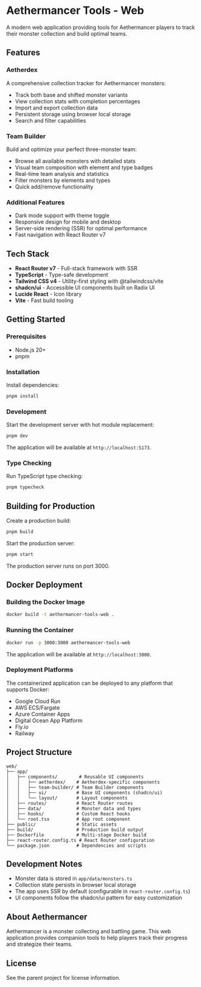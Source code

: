 # Aethermancer Tools - Web

A modern web application providing tools for Aethermancer players to track their monster collection and build optimal teams.

## Features

### Aetherdex

A comprehensive collection tracker for Aethermancer monsters:

- Track both base and shifted monster variants
- View collection stats with completion percentages
- Import and export collection data
- Persistent storage using browser local storage
- Search and filter capabilities

### Team Builder

Build and optimize your perfect three-monster team:

- Browse all available monsters with detailed stats
- Visual team composition with element and type badges
- Real-time team analysis and statistics
- Filter monsters by elements and types
- Quick add/remove functionality

### Additional Features

- Dark mode support with theme toggle
- Responsive design for mobile and desktop
- Server-side rendering (SSR) for optimal performance
- Fast navigation with React Router v7

## Tech Stack

- **React Router v7** - Full-stack framework with SSR
- **TypeScript** - Type-safe development
- **Tailwind CSS v4** - Utility-first styling with @tailwindcss/vite
- **shadcn/ui** - Accessible UI components built on Radix UI
- **Lucide React** - Icon library
- **Vite** - Fast build tooling

## Getting Started

### Prerequisites

- Node.js 20+
- pnpm

### Installation

Install dependencies:

```bash
pnpm install
```

### Development

Start the development server with hot module replacement:

```bash
pnpm dev
```

The application will be available at `http://localhost:5173`.

### Type Checking

Run TypeScript type checking:

```bash
pnpm typecheck
```

## Building for Production

Create a production build:

```bash
pnpm build
```

Start the production server:

```bash
pnpm start
```

The production server runs on port 3000.

## Docker Deployment

### Building the Docker Image

```bash
docker build -t aethermancer-tools-web .
```

### Running the Container

```bash
docker run -p 3000:3000 aethermancer-tools-web
```

The application will be available at `http://localhost:3000`.

### Deployment Platforms

The containerized application can be deployed to any platform that supports Docker:

- Google Cloud Run
- AWS ECS/Fargate
- Azure Container Apps
- Digital Ocean App Platform
- Fly.io
- Railway

## Project Structure

```
web/
├── app/
│   ├── components/        # Reusable UI components
│   │   ├── aetherdex/    # Aetherdex-specific components
│   │   ├── team-builder/ # Team Builder components
│   │   ├── ui/           # Base UI components (shadcn/ui)
│   │   └── layout/       # Layout components
│   ├── routes/           # React Router routes
│   ├── data/             # Monster data and types
│   ├── hooks/            # Custom React hooks
│   └── root.tsx          # App root component
├── public/               # Static assets
├── build/                # Production build output
├── Dockerfile            # Multi-stage Docker build
├── react-router.config.ts # React Router configuration
└── package.json          # Dependencies and scripts
```

## Development Notes

- Monster data is stored in `app/data/monsters.ts`
- Collection state persists in browser local storage
- The app uses SSR by default (configurable in `react-router.config.ts`)
- UI components follow the shadcn/ui pattern for easy customization

## About Aethermancer

Aethermancer is a monster collecting and battling game. This web application provides companion tools to help players track their progress and strategize their teams.

## License

See the parent project for license information.
